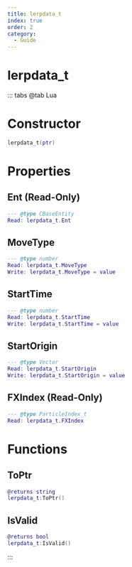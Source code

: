 ```yaml
---
title: lerpdata_t
index: true
order: 2
category:
  - Guide
---
```


# lerpdata_t

::: tabs
@tab Lua
# Constructor
```lua
lerpdata_t(ptr)
```
# Properties
## Ent (Read-Only)
```lua
--- @type CBaseEntity
Read: lerpdata_t.Ent
```
## MoveType 
```lua
--- @type number
Read: lerpdata_t.MoveType
Write: lerpdata_t.MoveType = value
```
## StartTime 
```lua
--- @type number
Read: lerpdata_t.StartTime
Write: lerpdata_t.StartTime = value
```
## StartOrigin 
```lua
--- @type Vector
Read: lerpdata_t.StartOrigin
Write: lerpdata_t.StartOrigin = value
```
## FXIndex (Read-Only)
```lua
--- @type ParticleIndex_t
Read: lerpdata_t.FXIndex
```
# Functions
## ToPtr
```lua
@returns string
lerpdata_t:ToPtr()
```
## IsValid
```lua
@returns bool
lerpdata_t:IsValid()
```

:::